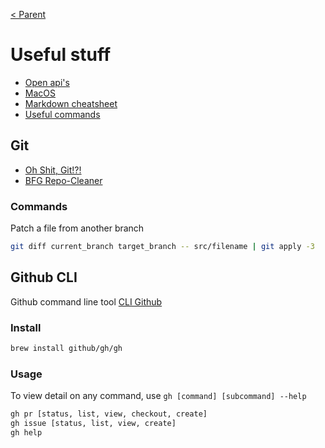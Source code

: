 [< Parent](./Readme.md)

# Useful stuff

- [Open api's](./Api.md)
- [MacOS](./MacOS.md)
- [Markdown cheatsheet](./Markdown%20Cheatsheet.md)
- [Useful commands](./UsefulCommands.md)

## Git

- [Oh Shit, Git!?!](https://ohshitgit.com/)
- [BFG Repo-Cleaner](https://rtyley.github.io/bfg-repo-cleaner/)

### Commands

Patch a file from another branch

```sh
git diff current_branch target_branch -- src/filename | git apply -3
```

## Github CLI

Github command line tool [CLI Github](https://cli.github.com/)

### Install

```sh
brew install github/gh/gh
```

### Usage

To view detail on any command, use ```gh [command] [subcommand] --help```

```sh
gh pr [status, list, view, checkout, create]
gh issue [status, list, view, create]
gh help
```
